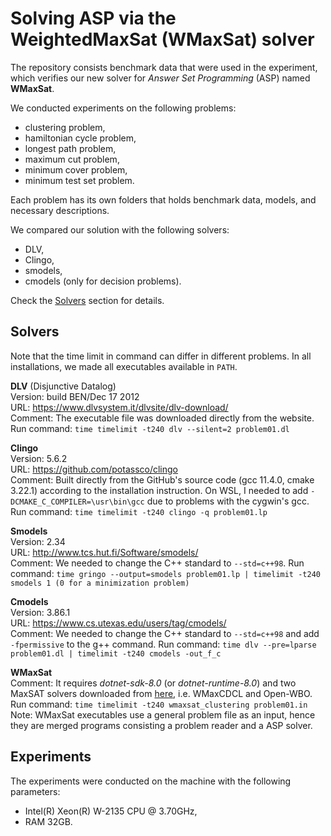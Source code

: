 # Solving ASP via the WeightedMaxSat (WMaxSat) solver

The repository consists benchmark data that were used in the experiment, which verifies our new solver for _Answer Set Programming_ (ASP) named **WMaxSat**.

We conducted experiments on the following problems:

-   clustering problem,
-   hamiltonian cycle problem,
-   longest path problem,
-   maximum cut problem,
-   minimum cover problem,
-   minimum test set problem.

Each problem has its own folders that holds benchmark data, models, and necessary descriptions.

We compared our solution with the following solvers:

-   DLV,
-   Clingo,
-   smodels,
-   cmodels (only for decision problems).

Check the [Solvers](#solvers) section for details.

## Solvers

Note that the time limit in command can differ in different problems. In all installations, we made all executables available in `PATH`.

**DLV** (Disjunctive Datalog)  
Version: build BEN/Dec 17 2012  
URL: https://www.dlvsystem.it/dlvsite/dlv-download/  
Comment: The executable file was downloaded directly from the website.
Run command: `time timelimit -t240 dlv --silent=2 problem01.dl`

**Clingo**  
Version: 5.6.2  
URL: https://github.com/potassco/clingo  
Comment: Built directly from the GitHub's source code (gcc 11.4.0, cmake 3.22.1) according to the installation instruction. On WSL, I needed to add `-DCMAKE_C_COMPILER=\usr\bin\gcc` due to problems with the cygwin's gcc.
Run command: `time timelimit -t240 clingo -q problem01.lp`

**Smodels**  
Version: 2.34  
URL: http://www.tcs.hut.fi/Software/smodels/  
Comment: We needed to change the C++ standard to `--std=c++98`.
Run command: `time gringo --output=smodels problem01.lp | timelimit -t240 smodels 1 (0 for a minimization problem)`

**Cmodels**  
Version: 3.86.1  
URL: https://www.cs.utexas.edu/users/tag/cmodels/  
Comment: We needed to change the C++ standard to `--std=c++98` and add `-fpermissive` to the g++ command.
Run command: `time dlv --pre=lparse problem01.dl | timelimit -t240 cmodels -out_f_c`

**WMaxSat**  
Comment: It requires _dotnet-sdk-8.0_ (or _dotnet-runtime-8.0_) and two MaxSAT solvers downloaded from [here](https://maxsat-evaluations.github.io/2023/descriptions.html), i.e. WMaxCDCL and Open-WBO.
Run command: `time timelimit -t240 wmaxsat_clustering problem01.in`
Note: WMaxSat executables use a general problem file as an input, hence they are merged programs consisting a problem reader and a ASP solver.

## Experiments

The experiments were conducted on the machine with the following parameters:

-   Intel(R) Xeon(R) W-2135 CPU @ 3.70GHz,
-   RAM 32GB.
